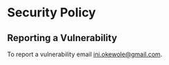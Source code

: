 # Security Policy

## Reporting a Vulnerability

To report a vulnerability email ini.okewole@gmail.com.
